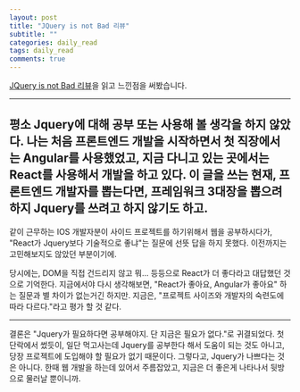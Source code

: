 ```yaml
---
layout: post
title: "JQuery is not Bad 리뷰"
subtitle: ""
categories: daily_read
tags: daily_read
comments: true
---
```


[JQuery is not Bad 리뷰](https://medium.com/@euncho/jquery-is-not-bad-464a1861b579)을 읽고 느낀점을 써봤습니다.

---

평소 Jquery에 대해 공부 또는 사용해 볼 생각을 하지 않았다. 나는 처음 프론트엔드 개발을 시작하면서 첫 직장에서는 Angular를 사용했었고,
지금 다니고 있는 곳에서는 React를 사용해서 개발을 하고 있다. 이 글을 쓰는 현재, 프론트엔드 개발자를 뽑는다면, 프레임워크 3대장을 뽑으려 하지 Jquery를 쓰려고 하지 않기도 하고.
---

같이 근무하는 IOS 개발자분이 사이드 프로젝트를 하기위해서 웹을 공부하시다가, "React가 Jquery보다 기술적으로 좋냐"는 질문에
선뜻 답을 하지 못했다. 이전까지는 고민해보지도 않았던 부분이기에.

당시에는, DOM을 직접 건드리지 않고 뭐... 등등으로 React가 더 좋다라고 대답했던 것으로 기억한다. 지금에서야 다시 생각해보면,
"React가 좋아요, Angular가 좋아요" 하는 질문과 별 차이가 없는거긴 하지만. 지금은, "프로젝트 사이즈와 개발자의 숙련도에 따라 다르다."라고 평가 할 것 같다. 

---

결론은 "Jquery가 필요하다면 공부해야지. 단 지금은 필요가 없다."로 귀결되었다. 
첫 단락에서 썼듯이, 일단 먹고사는데 Jquery를 공부한다 해서 도움이 되는 것도 아니고, 당장 프로젝트에 도입해야 할 필요가 없기 때문이다.
그렇다고, Jquery가 나쁘다는 것은 아니다. 한때 웹 개발을 하는데 있어서 주름잡았고, 지금은 더 좋은게 나타나서 뒷방으로 물러날 뿐이니까.
